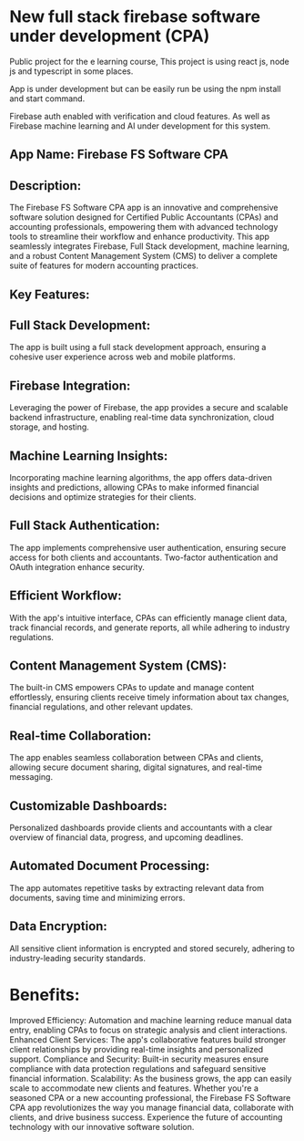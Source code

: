 # New full stack firebase software under development (CPA)
Public project for the e learning course, This project is using react js, node js and typescript in some places.

App is under development but can be easily run be using the npm install and start command.

Firebase auth enabled with verification and cloud features. As well as Firebase machine learning and AI under development for this system.

## App Name: Firebase FS Software CPA

## Description:
The Firebase FS Software CPA app is an innovative and comprehensive software solution designed for Certified Public Accountants (CPAs) and accounting professionals, empowering them with advanced technology tools to streamline their workflow and enhance productivity. This app seamlessly integrates Firebase, Full Stack development, machine learning, and a robust Content Management System (CMS) to deliver a complete suite of features for modern accounting practices.

## Key Features:

## Full Stack Development: 
The app is built using a full stack development approach, ensuring a cohesive user experience across web and mobile platforms.

## Firebase Integration: 
Leveraging the power of Firebase, the app provides a secure and scalable backend infrastructure, enabling real-time data synchronization, cloud storage, and hosting.

## Machine Learning Insights:
 Incorporating machine learning algorithms, the app offers data-driven insights and predictions, allowing CPAs to make informed financial decisions and optimize strategies for their clients.

## Full Stack Authentication: 
The app implements comprehensive user authentication, ensuring secure access for both clients and accountants. Two-factor authentication and OAuth integration enhance security.

## Efficient Workflow:
 With the app's intuitive interface, CPAs can efficiently manage client data, track financial records, and generate reports, all while adhering to industry regulations.

## Content Management System (CMS): 
The built-in CMS empowers CPAs to update and manage content effortlessly, ensuring clients receive timely information about tax changes, financial regulations, and other relevant updates.

## Real-time Collaboration: 
The app enables seamless collaboration between CPAs and clients, allowing secure document sharing, digital signatures, and real-time messaging.

## Customizable Dashboards: 
Personalized dashboards provide clients and accountants with a clear overview of financial data, progress, and upcoming deadlines.

## Automated Document Processing: 
The app automates repetitive tasks by extracting relevant data from documents, saving time and minimizing errors.

## Data Encryption: 
All sensitive client information is encrypted and stored securely, adhering to industry-leading security standards.

# Benefits:

Improved Efficiency: Automation and machine learning reduce manual data entry, enabling CPAs to focus on strategic analysis and client interactions.
Enhanced Client Services: The app's collaborative features build stronger client relationships by providing real-time insights and personalized support.
Compliance and Security: Built-in security measures ensure compliance with data protection regulations and safeguard sensitive financial information.
Scalability: As the business grows, the app can easily scale to accommodate new clients and features.
Whether you're a seasoned CPA or a new accounting professional, the Firebase FS Software CPA app revolutionizes the way you manage financial data, collaborate with clients, and drive business success. Experience the future of accounting technology with our innovative software solution.